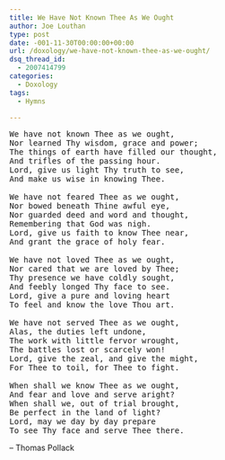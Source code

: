 ```yaml
---
title: We Have Not Known Thee As We Ought
author: Joe Louthan
type: post
date: -001-11-30T00:00:00+00:00
url: /doxology/we-have-not-known-thee-as-we-ought/
dsq_thread_id:
  - 2007414799
categories:
  - Doxology
tags:
  - Hymns

---
```

<pre>We have not known Thee as we ought,
Nor learned Thy wisdom, grace and power;
The things of earth have filled our thought,
And trifles of the passing hour.
Lord, give us light Thy truth to see,
And make us wise in knowing Thee.

We have not feared Thee as we ought,
Nor bowed beneath Thine awful eye,
Nor guarded deed and word and thought,
Remembering that God was nigh.
Lord, give us faith to know Thee near,
And grant the grace of holy fear.

We have not loved Thee as we ought,
Nor cared that we are loved by Thee;
Thy presence we have coldly sought,
And feebly longed Thy face to see.
Lord, give a pure and loving heart
To feel and know the love Thou art.

We have not served Thee as we ought,
Alas, the duties left undone,
The work with little fervor wrought,
The battles lost or scarcely won!
Lord, give the zeal, and give the might,
For Thee to toil, for Thee to fight.

When shall we know Thee as we ought,
And fear and love and serve aright?
When shall we, out of trial brought,
Be perfect in the land of light?
Lord, may we day by day prepare
To see Thy face and serve Thee there.</pre>

&#8211; Thomas Pollack